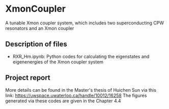 # XmonCoupler
A tunable Xmon coupler system, which includes two superconducting CPW resonators and an Xmon coupler
## Description of files
+ RXR_Hm.ipynb: Python codes for calculating the eigenstates and eigenenergies of the Xmon coupler system
## Project report
More details can be found in the Master's thesis of Huichen Sun via this link:
<https://uwspace.uwaterloo.ca/handle/10012/16258>
The figures generated via these codes are given in the Chapter 4.4
